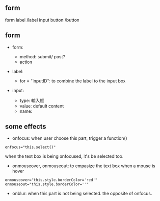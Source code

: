 ## form

form
  label /label
    input 
      button /button

## form

- form: 
  - method: submit/ post?
  - action
  
- label:
  - for = "inputID": to combine the label to the input box 

- input:
  - type: 輸入框
  - value: default content
  - name:
  
## some effects

- onfocus: when user choose this part, trigger a function()
```
onfocus="this.select()"
```
when the text box is being onfocused, it's be selected too.

- onmouseover, onmouseout: to empasize the text box when a mouse is hover
```
onmouseover="this.style.borderColor='red'"
onmouseout="this.style.borderColor=''"
```

- onblur: when this part is not being selected.
the opposite of onfocus.



















